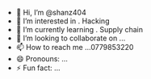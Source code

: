 - 👋 Hi, I’m @shanz404
- 👀 I’m interested in . Hacking 
- 🌱 I’m currently learning . Supply chain 
- 💞️ I’m looking to collaborate on ...
- 📫 How to reach me ...0779853220
- 😄 Pronouns: ...
- ⚡ Fun fact: ...

<!---
shanz404/shanz404 is a ✨ special ✨ repository because its `README.md` (this file) appears on your GitHub profile.
You can click the Preview link to take a look at your changes.
--->
